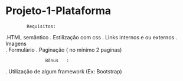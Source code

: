 # Projeto-1-Plataforma

			Requisitos:
.HTML semântico
. Estilização com css
. Links internos e ou externos
. Imagens  
. Formulário 
. Paginação ( no mínimo 2 paginas)

		           Bônus   :
. Utilização de algum framework 
(Ex: Bootstrap) 
